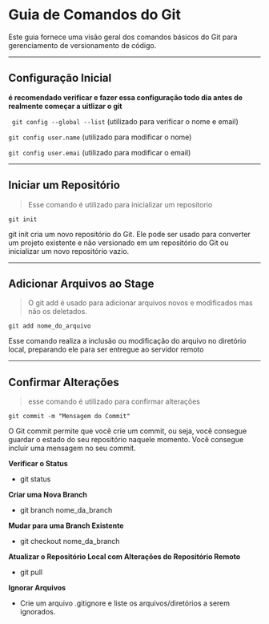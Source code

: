 # Guia de Comandos do Git

Este guia fornece uma visão geral dos comandos básicos do Git para gerenciamento de versionamento de código.

---

## Configuração Inicial
**é recomendado verificar e fazer essa configuração todo dia antes de realmente começar a uitlizar o git**

` git config --global --list` (utilizado para verificar o nome e email)

`git config user.name` (utilizado para modificar o nome)

`git config user.emai` (utilizado para modificar o email)

---

## Iniciar um Repositório
> Esse comando é utilizado para inicializar um repositorio

`git init`

git init cria um novo repositório do Git. Ele pode ser usado para converter um projeto existente e não versionado em um repositório do Git ou inicializar um novo repositório vazio.

---

## Adicionar Arquivos ao Stage
> O git add é usado para adicionar arquivos novos e modificados mas não os deletados.

`git add nome_do_arquivo`

Esse comando realiza a inclusão ou modificação do arquivo no diretório local, preparando ele para ser entregue ao servidor remoto
  
--- 

## Confirmar Alterações
> esse comando é utilizado para confirmar alterações 

`git commit -m "Mensagem do Commit"`

O Git commit permite que você crie um commit, ou seja, você consegue guardar o estado do seu repositório naquele momento.
Você consegue incluir uma mensagem no seu commit.

**Verificar o Status**
- git status

**Criar uma Nova Branch**
- git branch nome_da_branch

**Mudar para uma Branch Existente**
- git checkout nome_da_branch

**Atualizar o Repositório Local com Alterações do Repositório Remoto**
- git pull

**Ignorar Arquivos**
- Crie um arquivo .gitignore e liste os arquivos/diretórios a serem ignorados.

